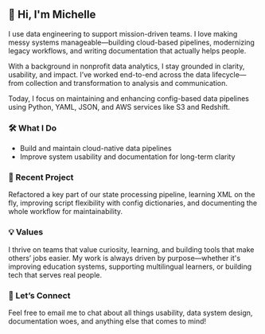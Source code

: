 ## 👋 Hi, I'm Michelle

I use data engineering to support mission-driven teams. I love making messy systems manageable—building cloud-based pipelines, modernizing legacy workflows, and writing documentation that actually helps people.

With a background in nonprofit data analytics, I stay grounded in clarity, usability, and impact. I’ve worked end-to-end across the data lifecycle—from collection and transformation to analysis and communication. 

Today, I focus on maintaining and enhancing config-based data pipelines using Python, YAML, JSON, and AWS services like S3 and Redshift.

### 🛠️ What I Do
- Build and maintain cloud-native data pipelines  
- Improve system usability and documentation for long-term clarity  

### 🌟 Recent Project
Refactored a key part of our state processing pipeline, learning XML on the fly, improving script flexibility with config dictionaries, and documenting the whole workflow for maintainability.

### 💡 Values
I thrive on teams that value curiosity, learning, and building tools that make others’ jobs easier. My work is always driven by purpose—whether it's improving education systems, supporting multilingual learners, or building tech that serves real people.

### 🤝 Let’s Connect
Feel free to email me to chat about all things usability, data system design, documentation woes, and anything else that comes to mind!

